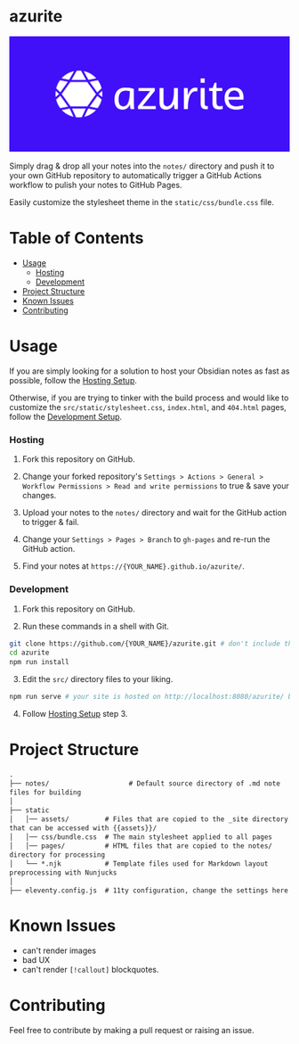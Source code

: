 # azurite

![](./assets/cover.png)

Simply drag & drop all your notes into the `notes/` directory and push it to your own GitHub repository to automatically trigger a GitHub Actions workflow to pulish your notes to GitHub Pages.

Easily customize the stylesheet theme in the `static/css/bundle.css` file.

# Table of Contents

- [Usage](https://github.com/Luzefiru/azurite/tree/main#usage)
  - [Hosting](https://github.com/Luzefiru/azurite/tree/main#hosting)
  - [Development](https://github.com/Luzefiru/azurite/tree/main#hosting)
- [Project Structure](https://github.com/Luzefiru/azurite/tree/main#project-structure)
- [Known Issues](https://github.com/Luzefiru/azurite/tree/main#known-issues)
- [Contributing](https://github.com/Luzefiru/azurite/tree/main#contributing)

# Usage

If you are simply looking for a solution to host your Obsidian notes as fast as possible, follow the [Hosting Setup](https://github.com/Luzefiru/azurite/tree/main#hosting).

Otherwise, if you are trying to tinker with the build process and would like to customize the `src/static/stylesheet.css`, `index.html`, and `404.html` pages, follow the [Development Setup](https://github.com/Luzefiru/azurite/tree/main#development).

### Hosting

1. Fork this repository on GitHub.

2. Change your forked repository's `Settings > Actions > General > Workflow Permissions > Read and write permissions` to true & save your changes.

3. Upload your notes to the `notes/` directory and wait for the GitHub action to trigger & fail.

4. Change your `Settings > Pages > Branch` to `gh-pages` and re-run the GitHub action.

5. Find your notes at `https://{YOUR_NAME}.github.io/azurite/`.

### Development

1. Fork this repository on GitHub.

2. Run these commands in a shell with Git.

```bash
git clone https://github.com/{YOUR_NAME}/azurite.git # don't include the { } characters
cd azurite
npm run install
```

3. Edit the `src/` directory files to your liking.

```bash
npm run serve # your site is hosted on http://localhost:8080/azurite/ by default
```

4. Follow [Hosting Setup](https://github.com/Luzefiru/azurite/tree/main#hosting) step 3.

# Project Structure

```
.
├── notes/                    # Default source directory of .md note files for building
│
├── static
│   │── assets/         # Files that are copied to the _site directory that can be accessed with {{assets}}/
│   │── css/bundle.css  # The main stylesheet applied to all pages
│   │── pages/          # HTML files that are copied to the notes/ directory for processing
│   └── *.njk           # Template files used for Markdown layout preprocessing with Nunjucks
│
├── eleventy.config.js  # 11ty configuration, change the settings here
```

# Known Issues

- can't render images
- bad UX
- can't render `[!callout]` blockquotes.

# Contributing

Feel free to contribute by making a pull request or raising an issue.
